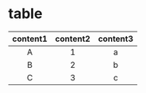 # table

| content1 | content2 | content3 |
| :-------:| :------: | :-------:|
| A | 1 | a |
| B | 2 | b |
| C | 3 | c |
